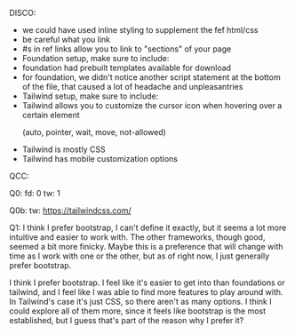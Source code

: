 DISCO:
* we could have used inline styling to supplement the fef html/css
* be careful what you link
* #s in ref links allow you to link to "sections" of your page
* Foundation setup, make sure to include:
  <link rel="stylesheet" href="https://cdn.jsdelivr.net/npm/foundation-sites/dist/css/foundation.min.css">
  <script src="https://code.jquery.com/jquery-3.6.0.min.js"></script>
  <script src="https://cdn.jsdelivr.net/npm/foundation-sites/dist/js/foundation.min.js"></script>
  <script>
    $(document).foundation();
  </script>
* foundation had prebuilt templates available for download
* for foundation, we didn't notice another script statement at the bottom of the file,
  that caused a lot of headache and unpleasantries
* Tailwind setup, make sure to include:
  <script src="https://cdn.tailwindcss.com"></script>
* Tailwind allows you to customize the cursor icon when hovering over a certain element
  <p class="cursor-auto">
  (auto, pointer, wait, move, not-allowed)
* Tailwind is mostly CSS
* Tailwind has mobile customization options

QCC:

Q0:
fd: 0
tw: 1


Q0b: 
tw: https://tailwindcss.com/

Q1:
I think I prefer bootstrap, I can't define it exactly, but it seems a lot more intuitive and easier to work with. The other frameworks, though good, seemed a bit more finicky. Maybe this is a preference that will change with time as I work with one or the other, but as of right now, I just generally prefer bootstrap.

I think I prefer bootstrap. I feel like it's easier to get into than foundations or tailwind, and I feel like I was able to find more features to play around with. In Tailwind's case it's just CSS, so there aren't as many options. I think I could explore all of them more, since it feels like bootstrap is the most established, but I guess that's part of the reason why I prefer it?
